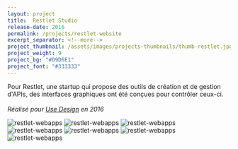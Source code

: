 ```yaml
---
layout: project
title:  Restlet Studio
release-date: 2016
permalink: /projects/restlet-website
excerpt_separator: <!--more-->
project_thumbnail: /assets/images/projects-thumbnails/thumb-restlet.jpg
project_weight: 9
project_bg: "#D9D6E1"
project_font: "#333333"
---
```

Pour Restlet, une startup qui propose des outils de création et de gestion d'APIs, des interfaces graphiques ont été conçues pour contrôler ceux-ci.
<br/><br/>
*Réalisé pour [Use Design](http://www.use-design.com) en 2016*

![restlet-webapps](/assets/images/projects/restlet-webapps/restlet-apps-0.jpg)
![restlet-webapps](/assets/images/projects/restlet-webapps/restlet-apps-1.jpg)
![restlet-webapps](/assets/images/projects/restlet-webapps/restlet-apps-2.jpg)
![restlet-webapps](/assets/images/projects/restlet-webapps/restlet-apps-3.jpg)
![restlet-webapps](/assets/images/projects/restlet-webapps/restlet-apps-4.jpg)
![restlet-webapps](/assets/images/projects/restlet-webapps/restlet-apps-5.jpg)
![restlet-webapps](/assets/images/projects/restlet-webapps/restlet-apps-6.jpg)
